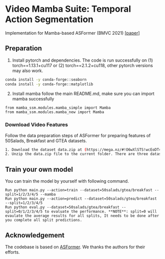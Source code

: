 # Video Mamba Suite: Temporal Action Segmentation
Implementation for Mamba-based ASFormer (BMVC 2021) 
[[paper]](https://arxiv.org/pdf/2110.08568.pdf)

## Preparation
1. Install pytorch and dependencies. The code is run successfully on (1) torch==1.13.1+cu117 or (2) torch==2.1.2+cu118, other pytorch versions may also work. 
```bash
conda install -y conda-forge::seaborn
conda install -y conda-forge::matplotlib
```

2. Install mamba follow the main README.md, make sure you can import mamba successfully
```bash
from mamba_ssm.modules.mamba_simple import Mamba
from mamba_ssm.modules.mamba_new import Mamba 
```

### Download Video Features
Follow the data preparation steps of ASFormer for preparing features of 50Salads, Breakfast and GTEA datasets.
```bash
1. Download the dataset data.zip at (https://mega.nz/#!O6wXlSTS!wcEoDT4Ctq5HRq_hV-aWeVF1_JB3cacQBQqOLjCIbc8) or (https://zenodo.org/record/3625992#.Xiv9jGhKhPY). 
2. Unzip the data.zip file to the current folder. There are three datasets in the ./data folder, i.e. ./data/breakfast, ./data/50salads, ./data/gtea
```

## Train your own model
You can train the model by yourself with following command.
```
Run python main.py --action=train --dataset=50salads/gtea/breakfast --split=1/2/3/4/5 --mamba
Run python main.py --action=predict --dataset=50salads/gtea/breakfast --split=1/2/3/4/5
Run python eval.py --dataset=50salads/gtea/breakfast --split=0/1/2/3/4/5 to evaluate the performance. **NOTE**: split=0 will evaulate the average results for all splits, It needs to be done after you complete all split predictions.
```

## Acknowledgement

The codebase is based on [ASFormer](https://github.com/ChinaYi/ASFormer).
We thanks the authors for their efforts.